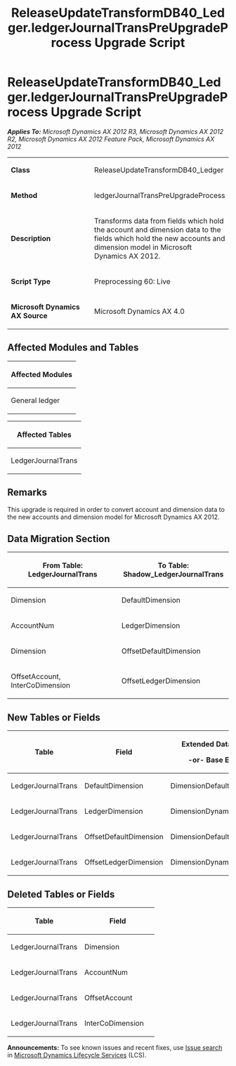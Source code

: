 ﻿---
title: ReleaseUpdateTransformDB40_Ledger.ledgerJournalTransPreUpgradeProcess Upgrade Script
TOCTitle: ReleaseUpdateTransformDB40_Ledger.ledgerJournalTransPreUpgradeProcess Upgrade Script
ms:assetid: 962d66bc-1170-1580-baa4-33c971893ece
ms:mtpsurl: https://msdn.microsoft.com/en-us/library/JJ686181(v=AX.60)
ms:contentKeyID: 49709885
ms.date: 05/18/2015
mtps_version: v=AX.60
---

# ReleaseUpdateTransformDB40\_Ledger.ledgerJournalTransPreUpgradeProcess Upgrade Script 


_**Applies To:** Microsoft Dynamics AX 2012 R3, Microsoft Dynamics AX 2012 R2, Microsoft Dynamics AX 2012 Feature Pack, Microsoft Dynamics AX 2012_

<table>
<colgroup>
<col style="width: 50%" />
<col style="width: 50%" />
</colgroup>
<tbody>
<tr class="odd">
<td><p><strong>Class</strong></p></td>
<td><p>ReleaseUpdateTransformDB40_Ledger</p></td>
</tr>
<tr class="even">
<td><p><strong>Method</strong></p></td>
<td><p>ledgerJournalTransPreUpgradeProcess</p></td>
</tr>
<tr class="odd">
<td><p><strong>Description</strong></p></td>
<td><p>Transforms data from fields which hold the account and dimension data to the fields which hold the new accounts and dimension model in Microsoft Dynamics AX 2012.</p></td>
</tr>
<tr class="even">
<td><p><strong>Script Type</strong></p></td>
<td><p>Preprocessing 60: Live</p></td>
</tr>
<tr class="odd">
<td><p><strong>Microsoft Dynamics AX Source</strong></p></td>
<td><p>Microsoft Dynamics AX 4.0</p></td>
</tr>
</tbody>
</table>


## Affected Modules and Tables

<table>
<colgroup>
<col style="width: 100%" />
</colgroup>
<thead>
<tr class="header">
<th><p>Affected Modules</p></th>
</tr>
</thead>
<tbody>
<tr class="odd">
<td><p>General ledger</p></td>
</tr>
</tbody>
</table>


<table>
<colgroup>
<col style="width: 100%" />
</colgroup>
<thead>
<tr class="header">
<th><p>Affected Tables</p></th>
</tr>
</thead>
<tbody>
<tr class="odd">
<td><p>LedgerJournalTrans</p></td>
</tr>
</tbody>
</table>


## Remarks

This upgrade is required in order to convert account and dimension data to the new accounts and dimension model for Microsoft Dynamics AX 2012.

## Data Migration Section

<table>
<colgroup>
<col style="width: 50%" />
<col style="width: 50%" />
</colgroup>
<thead>
<tr class="header">
<th><p>From Table: LedgerJournalTrans</p></th>
<th><p>To Table: Shadow_LedgerJournalTrans</p></th>
</tr>
</thead>
<tbody>
<tr class="odd">
<td><p>Dimension</p></td>
<td><p>DefaultDimension</p></td>
</tr>
<tr class="even">
<td><p>AccountNum</p></td>
<td><p>LedgerDimension</p></td>
</tr>
<tr class="odd">
<td><p>Dimension</p></td>
<td><p>OffsetDefaultDimension</p></td>
</tr>
<tr class="even">
<td><p>OffsetAccount, InterCoDimension</p></td>
<td><p>OffsetLedgerDimension</p></td>
</tr>
</tbody>
</table>


## New Tables or Fields

<table>
<colgroup>
<col style="width: 33%" />
<col style="width: 33%" />
<col style="width: 33%" />
</colgroup>
<thead>
<tr class="header">
<th><p>Table</p></th>
<th><p>Field</p></th>
<th><p>Extended Data Type</p>
<p>-or- Base Enum</p></th>
</tr>
</thead>
<tbody>
<tr class="odd">
<td><p>LedgerJournalTrans</p></td>
<td><p>DefaultDimension</p></td>
<td><p>DimensionDefault</p></td>
</tr>
<tr class="even">
<td><p>LedgerJournalTrans</p></td>
<td><p>LedgerDimension</p></td>
<td><p>DimensionDynamicAccount</p></td>
</tr>
<tr class="odd">
<td><p>LedgerJournalTrans</p></td>
<td><p>OffsetDefaultDimension</p></td>
<td><p>DimensionDefault</p></td>
</tr>
<tr class="even">
<td><p>LedgerJournalTrans</p></td>
<td><p>OffsetLedgerDimension</p></td>
<td><p>DimensionDynamicAccount</p></td>
</tr>
</tbody>
</table>


## Deleted Tables or Fields

<table>
<colgroup>
<col style="width: 50%" />
<col style="width: 50%" />
</colgroup>
<thead>
<tr class="header">
<th><p>Table</p></th>
<th><p>Field</p></th>
</tr>
</thead>
<tbody>
<tr class="odd">
<td><p>LedgerJournalTrans</p></td>
<td><p>Dimension</p></td>
</tr>
<tr class="even">
<td><p>LedgerJournalTrans</p></td>
<td><p>AccountNum</p></td>
</tr>
<tr class="odd">
<td><p>LedgerJournalTrans</p></td>
<td><p>OffsetAccount</p></td>
</tr>
<tr class="even">
<td><p>LedgerJournalTrans</p></td>
<td><p>InterCoDimension</p></td>
</tr>
</tbody>
</table>

  
**Announcements:** To see known issues and recent fixes, use [Issue search](http://go.microsoft.com/fwlink/?linkid=389258) in [Microsoft Dynamics Lifecycle Services](http://go.microsoft.com/fwlink/?linkid=306505) (LCS).

